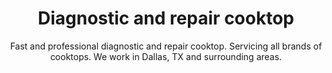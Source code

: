 ---
layout: index
keyword: Cooktop repair
title: Diagnostic and repair cooktop
subtitle: "Fast and professional diagnostic and repair cooktop. Servicing all brands of cooktops. We work in Dallas, TX and surrounding areas."
---